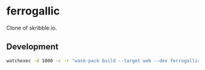 # ferrogallic

Clone of skribble.io.

## Development

```sh
watchexec -d 1000 -c -r "wasm-pack build --target web --dev ferrogallic_web && cargo run --manifest-path ferrogallic/Cargo.toml -- 127.0.0.1:8080 -v"
```
